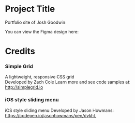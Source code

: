 # Project Title

Portfolio site of Josh Goodwin

You can view the Figma design here:


# Credits

### Simple Grid
A lightweight, responsive CSS grid  
Developed by Zach Cole
Learn more and see code samples at: http://simplegrid.io

### iOS style sliding menu
iOS style sliding menu
Developed by Jason Howmans: 
https://codepen.io/jasonhowmans/pen/dykhL